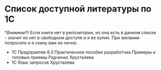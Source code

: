 # Список доступной литературы по 1С

**Внимние*!!! Eсли книги нет в репозитории, но она есть в данном списке - значит ее нет в свободном доступе и я ее купил. При желании попросите и я скину вам ее лично.

- 1С Предприятие 8.3 Практическое пособие разработчиа Примеры и типовые приемы Радченко Хрусталева
- 1C Язык запросов Хрусталева
